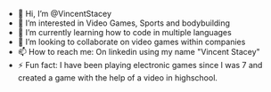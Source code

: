 - 👋 Hi, I’m @VincentStacey
- 👀 I’m interested in Video Games, Sports and bodybuilding
- 🌱 I’m currently learning how to code in multiple languages
- 💞️ I’m looking to collaborate on video games within companies
- 📫 How to reach me: On linkedin using my name "Vincent Stacey"
- ⚡ Fun fact: I have been playing electronic games since I was 7 and created a game with the help of a video in highschool.

<!---
VincentStacey/VincentStacey is a ✨ special ✨ repository because its `README.md` (this file) appears on your GitHub profile.
You can click the Preview link to take a look at your changes.
--->
